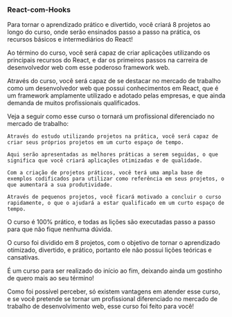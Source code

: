 ### React-com-Hooks
Para tornar o aprendizado prático e divertido, você criará 8 projetos ao longo do curso, onde serão ensinados passo a passo na prática, os recursos básicos e intermediários do React!

Ao término do curso, você será capaz de criar aplicações utilizando os principais recursos do React, e dar os primeiros passos na carreira de desenvolvedor web com esse poderoso framework web.

Através do curso, você será capaz de se destacar no mercado de trabalho como um desenvolvedor web que possui conhecimentos em React, que é um framework amplamente utilizado e adotado pelas empresas, e que ainda demanda de muitos profissionais qualificados.

Veja a seguir como esse curso o tornará um profissional diferenciado no mercado de trabalho:

    Através do estudo utilizando projetos na prática, você será capaz de criar seus próprios projetos em um curto espaço de tempo.

    Aqui serão apresentadas as melhores práticas a serem seguidas, o que significa que você criará aplicações otimizadas e de qualidade.

    Com a criação de projetos práticos, você terá uma ampla base de exemplos codificados para utilizar como referência em seus projetos, o que aumentará a sua produtividade.

    Através de pequenos projetos, você ficará motivado a concluir o curso rapidamente, o que o ajudará a estar qualificado em um curto espaço de tempo.

O curso é 100% prático, e todas as lições são executadas passo a passo para que não fique nenhuma dúvida.

O curso foi dividido em 8 projetos, com o objetivo de tornar o aprendizado otimizado, divertido, e prático, portanto ele não possui lições teóricas e cansativas.

É um curso para ser realizado do início ao fim, deixando ainda um gostinho de quero mais ao seu término!

Como foi possível perceber, só existem vantagens em atender esse curso, e se você pretende se tornar um profissional diferenciado no mercado de trabalho de desenvolvimento web, esse curso foi feito para você!
